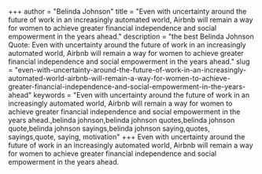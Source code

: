 +++
author = "Belinda Johnson"
title = "Even with uncertainty around the future of work in an increasingly automated world, Airbnb will remain a way for women to achieve greater financial independence and social empowerment in the years ahead."
description = "the best Belinda Johnson Quote: Even with uncertainty around the future of work in an increasingly automated world, Airbnb will remain a way for women to achieve greater financial independence and social empowerment in the years ahead."
slug = "even-with-uncertainty-around-the-future-of-work-in-an-increasingly-automated-world-airbnb-will-remain-a-way-for-women-to-achieve-greater-financial-independence-and-social-empowerment-in-the-years-ahead"
keywords = "Even with uncertainty around the future of work in an increasingly automated world, Airbnb will remain a way for women to achieve greater financial independence and social empowerment in the years ahead.,belinda johnson,belinda johnson quotes,belinda johnson quote,belinda johnson sayings,belinda johnson saying,quotes, sayings,quote, saying, motivation"
+++
Even with uncertainty around the future of work in an increasingly automated world, Airbnb will remain a way for women to achieve greater financial independence and social empowerment in the years ahead.
